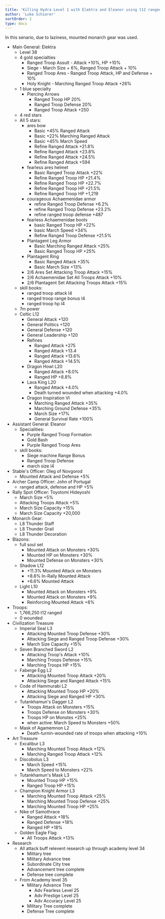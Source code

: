 ```yaml
---
title: 'Killing Hydra Level 1 with Elektra and Eleanor using t12 ranged v2'
author: 'Luke Schierer'
sortOrder: 1
type: docs
---
```


In this senario, due to laziness, mounted monarch gear was used. 

* Main General: Elektra
  * Level 38
  * 4 gold specialties
    * Ranged Troop Assult - Attack +10%, HP +10%
    * Siege - March Size + 6%, Ranged Troop Attack + 10%
    * Ranged Troop Ares - Ranged Troop Attack, HP and Defense + 10%
    * Holy Knight - Marching Ranged Troop Attack +26%
  * 1 blue specialty
    * Piercing Arrows 
      - Ranged Troop HP 20%
      - Ranged Troop Defense 20%
      - Ranged Troop Attack +250
  * 4 red stars
  * All 5 stars: 
    * ares bow 
      * Basic +45% Ranged Attack
      * Basic +22% Marching Ranged Attack
      * Basic +45% March Speed
      * Refine Ranged Attack +21.8%
      * Refine Ranged Attack +23.8%
      * Refine Ranged Attack +24.5%
      * Refine Ranged Attack +594
    * fearless ares helmet
      * Basic Ranged Troop Attack +22%
      * Refine Ranged Troop HP +21.4%
      * Refine Ranged Troop HP +22.7%
      * Refine Ranged Troop HP +21.5%
      * Refine Ranged Troop HP +1,219
    * courageous Achaemenidae armor 
      * refine Ranged Troop Defense +6.2%
      * refine Ranged Troop Defense +23.2%
      * refine ranged troop defense +487
    * fearless Achaemenidae boots 
      * basic Ranged Troop HP +22%
      * basic March Speed +34%
      * Refine Ranged Troop Defense +21.5%
    * Plantagent Leg Armor
      * Basic Marching Ranged Attack +25%
      * Basic Ranged Troop HP +25%
    * Plantagent Ring
      * Basic Ranged Attack +35%
      * Basic March Size +13%
    * 2/6 Ares Set Attacking Troop Attack +15%
    * 2/6 Achaemenidae Set All Troops Attack +10%
    * 2/6 Plantagent Set Attacking Troops Attack +15%
  * skill books:
    * ranged troop attack l4
    * ranged troop range bonus l4
    * ranged troop hp l4
  * 7m power
  * Celtic L12
    * General Attack +120
    * General Politics +120
    * General Defense +120
    * General Leadership +120
    * Refines
      * Ranged Attack +275
      * Ranged Attack +13.4
      * Ranged Attack +13.6%
      * Ranged Attack +14.5%
    * Dragon Howl L20
      * Ranged Attack +8.0%
      * Ranged HP +8.8%
    * Lava King L20
      * Ranged Attack +4.0%
      * Death turned wounded when attacking +4.0%
    * Dragon Inspiration VI
      * Marching Ranged Attack +35%
      * Marching Ground Defense +35%
      * March Size +17%
      * General Survival Rate +100%
* Assistant General: Eleanor
  * Specialities:
    * Purple Ranged Troop Formation
    * Gold Bash
    * Purple Ranged Troop Ares
  * skill books:
    * Siege machine Range Bonus
    * Ranged Troop Defense
    * march size l4
* Stable's Officer: Oleg of Novgorod
  * Mounted Attack and Defense +5%
* Archer Camp Officer: John of Portugal
  * ranged attack, defense and HP +5%
* Rally Spot Officer: Toyotomi Hideyoshi
  * March Size +5%
  * Attacking Troops Attack +5%
  * March Size Capacity +15%
  * March Size Capacity +20,000
* Monarch Gear:
  * L8 Thunder Staff
  * L8 Thunder Grail
  * L8 Thunder Decoration
* Blazons:
  * full soul set
    * Mounted Attack on Monsters +30%
    * Mounted HP on Monsters +30%
    * Mounted Defense on Monsters +30%
  * Shadow L12 
    * +11.3% Mounted Attack on Monsters
    * +8.8% In-Rally Mounted Attack
    * +6.6% Mounted Attack
  * Light L10
    * Mounted Attack on Monsters +9%
    * Mounted Attack on Monsters +9%
    * Reinforcing Mounted Attack +8%
* Troops:
  * 1,766,250 t12 ranged
  * 0 wounded
* Civilization Treasure
  * Imperial Seal L3
    * Attacking Mounted Troop Defense +30%
    * Attacking Siege and Ranged Troop Defense +30%
    * March Size Capacity +15%
  * Seven Branched Sword L2
    * Attacking Troop's Attack +10%
    * Marching Troops Defense +15%
    * Marching Troops HP +15%
  * Faberge Egg L2
    * Attacking Mounted Troop Attack +20%
    * Attacking Siege and Ranged Attack +15%
  * Code of Hammurabi L2
    * Attacking Mounted Troop HP +20%
    * Attacking Siege and Ranged HP +30%
  * Tutankhamun's Dagger L2
    * Troops Attack on Monsters +15%
    * Troops Defense on Monsters +30%
    * Troops HP on Monstes +25%
    * when active: March Speed to Monsters +50%
  * Mask of Agamemnon L2
    * Death-turnin-wounded rate of troops when attacking +10%
* Art Treasure
  * Excalibur L3
    * Marching Mounted Troop Attack +12%
    * Marching Ranged Troop Attack +12%
  * Discobolus L3
    * March Speed +15%
    * March Speed to Monsters +22%
  * Tutankhamun's Mask L3
    * Mounted Troop HP +15%
    * Ranged Troop HP +15%
  * Champion Knight Armor L3
    * Marching Mounted Troop Attack +25%
    * Marching Mounted Troop Defense +25%
    * Marching Mounted Troop HP +25%
  * Nike of Samothrace
    * Ranged Attack +18%
    * Ranged Defense +18%
    * Ranged HP +18%
  * Golden Eagle Flag
    * All Troops Attack +13%
* Research
  * All attack buff relevent research up through academy level 34
    * Military tree
    * Military Advance tree
    * Subordinate City tree
    * Advancement tree complete 
    * Defense tree complete
  * From Academy level 35
    * Military Advance Tree
      * Adv Fearless Level 25
      * Adv Prestige Level 25
      * Adv Accuracy Level 25
    * Military Tree complete
    * Defense Tree complete
